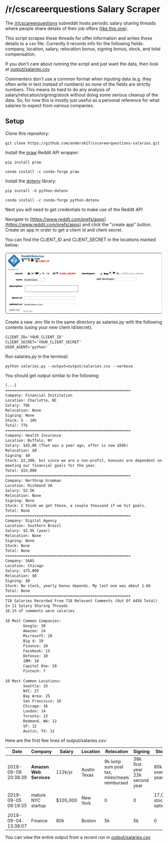 # /r/cscareerquestions Salary Scraper
The [/r/cscareerquestions](https://reddit.com/r/cscareerquestions) subreddit hosts periodic salary sharing threads where people share details of their job offers ([like this one](https://www.reddit.com/r/cscareerquestions/comments/czhew5/official_salary_sharing_thread_for_new_grads)). 

This script scrapes these threads for offer information and writes these details to a csv file. Currently it records info for the following fields: company, location, salary, relocation bonus, signing bonus, stock, and total compensation.

If you don't care about running the script and just want the data, then look at [output/salaries.csv](https://github.com/anders617/cscareerquestions-salaries/blob/master/output/salaries.csv)

Commenters don't use a common format when inputing data (e.g. they often write in text instead of numbers) so none of the fields are strictly numbers. This means its hard to do any analysis of salary/relocation/signing/stock without doing some serious cleanup of the data. So, for now this is mostly just useful as a personal reference for what salaries to expect from various companies.

## Setup
Clone this repository:
```shell
git clone https://github.com/anders617/cscareerquestions-salaries.git
```
Install the [praw](https://praw.readthedocs.io/en/latest/getting_started/installation.html) Reddit API wrapper:
```shell
pip install praw
```
```shell
conda install -c conda-forge praw
```
Install the [dotenv](https://github.com/theskumar/python-dotenv) library:
```shell
pip install -U python-dotenv
```
```shell
conda install -c conda-forge python-dotenv
```
Next you will need to get credentials to make use of the Reddit API

Navigate to [https://www.reddit.com/prefs/apps](https://www.reddit.com/prefs/apps) and click the "create app" button. 
Create an app in order to get a client id and client secret.

You can find the CLIENT_ID and CLIENT_SECRET in the locations marked below:

![img](images/reddit_app_example.png)

Create a new .env file in the same directory as salaries.py with the following contents (using your new client id/secret):
```shell
CLIENT_ID='YOUR_CLIENT_ID'
CLIENT_SECRET='YOUR_CLIENT_SECRET'
USER_AGENT='python'

```

Run salaries.py in the terminal:
```shell
python salaries.py --output=output/salaries.csv --verbose
```

You should get output similar to the following:
```
[...]
========================================================
Company: Financial Institution
Location: Charlotte, NC
Salary: 70k
Relocation: None
Signing: None
Stock: 5 - 10%
Total: 77k
========================================================
Company: Health Insurance
Location: Buffalo, NY
Salary: $45,00 (That was a year ago, offer is now $50k)
Relocation: $0
Signing: $0
Stock: $2,300, but since we are a non-profit, bonuses are dependent on meeting our financial goals for the year.
Total: $53,000
========================================================
Company: Northrop Grumman
Location: Richmond VA
Salary: 52.5K
Relocation: None
Signing: None
Stock: I think we get these, a couple thousand if we hit goals.
Total: None
========================================================
Company: Digital Agency
Location: Southern Brazil
Salary: $5.9k (year)
Relocation: None
Signing: None
Stock: None
Total: None
========================================================
Company: SAAS
Location: Chicago
Salary: $75,000
Relocation: $0
Signing: $0
Stock: No stock, yearly bonus depends. My last one was about 1.6k
Total: None
========================================================
718 Salaries Recorded From 718 Relevant Comments (Out Of 4458 Total) In 11 Salary Sharing Threads
16.1% of comments were salaries

10 Most Common Companies:
        Google: 30
        Amazon: 24
        Microsoft: 20
        Big 4: 19
        Finance: 18
        Facebook: 15
        Defense: 10
        IBM: 10
        Capital One: 10
        Fintech: 7

10 Most Common Locations:
        Seattle: 33
        NYC: 27
        Bay Area: 25
        San Francisco: 16
        Chicago: 16
        London: 14
        Toronto: 13
        Redmond, WA: 12
        SF: 12
        Austin, TX: 12
```

Here are the first few lines of output/salaries.csv:

| Date                                                        | Company                                                                                                               | Salary                                                                                                          | Location     | Relocation                                                | Signing                                                                                                         | Stock                       | Total                                                           | Url                                                                                                             | 
|-------------------------------------------------------------|-----------------------------------------------------------------------------------------------------------------------|-----------------------------------------------------------------------------------------------------------------|--------------|-----------------------------------------------------------|-----------------------------------------------------------------------------------------------------------------|-----------------------------|-----------------------------------------------------------------|-----------------------------------------------------------------------------------------------------------------| 
|2019-09-09 20:38:39|**Amazon Web Services**|112k/yr|Austin Texas|9k lump sum post tax, miles/meals reimbursed|38k first year 22k second year|80k over 4 years|\~150k a year? plus|https://www.reddit.com/r/cscareerquestions/comments/czhew5/official_salary_sharing_thread_for_new_grads/ezqn8rr|
|2019-09-05 06:19:35|mature NYC startup|$105,000|New York|0|0|17,000 stock options|$105,000 (valuing options at $0)|https://www.reddit.com/r/cscareerquestions/comments/czhew5/official_salary_sharing_thread_for_new_grads/ez3bre4|
|2019-09-04 13:38:07|Finance|80k|Boston|5k|5k|0|85k|https://www.reddit.com/r/cscareerquestions/comments/czhew5/official_salary_sharing_thread_for_new_grads/eyyx82q|

You can view the entire output from a recent run in [output/salaries.csv](https://github.com/anders617/cscareerquestions-salaries/blob/master/output/salaries.csv)
